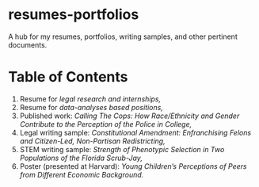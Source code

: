 # resumes-portfolios
A hub for my resumes, portfolios, writing samples, and other pertinent documents. 

# Table of Contents

1) Resume for *legal research and internships,* 
2) Resume for *data-analyses based positions,* 
3) Published work: *Calling The Cops: How Race/Ethnicity and Gender Contribute to the Perception of the Police in College,* 
4) Legal writing sample: *Constitutional Amendment: Enfranchising Felons and Citizen-Led, Non-Partisan Redistricting,* 
5) STEM writing sample: *Strength of Phenotypic Selection in Two Populations of the Florida Scrub-Jay,* 
6) Poster (presented at Harvard): *Young Children’s Perceptions of Peers from Different Economic Background.* 
